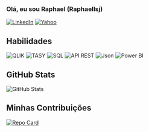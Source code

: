 ### Olá, eu sou Raphael (Raphaellsj) 

[![LinkedIn](https://img.shields.io/badge/LinkedIn-blue?style=for-the-badge&logo=linkedin&logoColor=blue)](https://www.linkedin.com/in/raphael-luiz-de-souza-jesus-1987b97b/)
[![Yahoo](https://img.shields.io/badge/Yahoo!-purple?style=for-the-badge&logo=yahoo&logoColor=white)](mailto:raphaellsj@yahoo.com.br)

## Habilidades

![QLIK](https://img.shields.io/badge/Qlik-green?style=for-the-badge&logo=qlik)
![TASY](https://img.shields.io/badge/TASY-blue?style=for-the-badge&logo=phillips)
![SQL](https://img.shields.io/badge/SQL-red?style=for-the-badge&logo=oracle&logoColor=black)
![API REST](https://img.shields.io/badge/API_REST-lightblue?style=for-the-badge&logo=apirest&logoColor=yellow)
![Json](https://img.shields.io/badge/Json-orange?style=for-the-badge&logo=json&logoColor=black)
![Power BI](https://img.shields.io/badge/Power%20BI-yellow?style=for-the-badge&logo=powerbi)

## GitHub Stats
![GitHub Stats](https://github-readme-stats.vercel.app/api?username=Raphaelljs&show_icons=true&theme=dark&title_color=00FF00&text_color=E5FFCC&icon_color=00FF00&bg_color=000000)
## Minhas Contribuições

[![Repo Card](https://github-readme-stats.vercel.app/api/pin/?username=Raphaelljs&repo=dio-lab-open-source&bg_color=000000&border_color=black&show_icons=true&icon_color=00FF00&title_color=00FF00&text_color=CCFFCC)](https://github.com//dio-lab-open-source)
